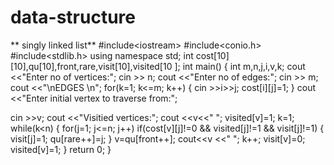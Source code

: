 # data-structure
**  singly linked list**
#include&lt;iostream&gt;
#include&lt;conio.h&gt;
#include&lt;stdlib.h&gt;
using namespace std;
int
cost[10][10],qu[10],front,rare,visit[10],visited[10
];
int main()
{
int m,n,j,i,v,k;
cout &lt;&lt;&quot;Enter no of vertices:&quot;;
cin &gt;&gt; n;
cout &lt;&lt;&quot;Enter no of edges:&quot;;
cin &gt;&gt; m;
cout &lt;&lt;&quot;\nEDGES \n&quot;;
for(k=1; k&lt;=m; k++)
{
cin &gt;&gt;i&gt;&gt;j;
cost[i][j]=1;
}
cout &lt;&lt;&quot;Enter initial vertex to traverse from:&quot;;

cin &gt;&gt;v;
cout &lt;&lt;&quot;Visitied vertices:&quot;;
cout &lt;&lt;v&lt;&lt;&quot; &quot;;
visited[v]=1;
k=1;
while(k&lt;n)
{
for(j=1; j&lt;=n; j++)
if(cost[v][j]!=0 &amp;&amp; visited[j]!=1 &amp;&amp; visit[j]!=1)
{
visit[j]=1;
qu[rare++]=j;
}
v=qu[front++];
cout&lt;&lt;v &lt;&lt;&quot; &quot;;
k++;
visit[v]=0;
visited[v]=1;
}
return 0;
}
<br>

